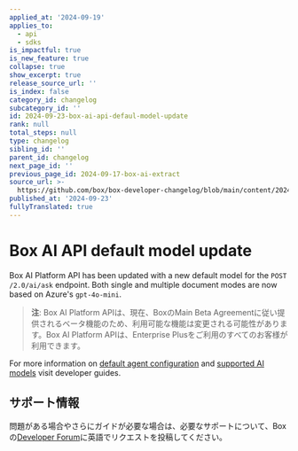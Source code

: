 ```yaml
---
applied_at: '2024-09-19'
applies_to:
  - api
  - sdks
is_impactful: true
is_new_feature: true
collapse: true
show_excerpt: true
release_source_url: ''
is_index: false
category_id: changelog
subcategory_id: ''
id: 2024-09-23-box-ai-api-defaul-model-update
rank: null
total_steps: null
type: changelog
sibling_id: ''
parent_id: changelog
next_page_id: ''
previous_page_id: 2024-09-17-box-ai-extract
source_url: >-
  https://github.com/box/box-developer-changelog/blob/main/content/2024/09-23-box-ai-api-defaul-model-update.md
published_at: '2024-09-23'
fullyTranslated: true
---
```

# Box AI API default model update

Box AI Platform API has been updated with a new default model for the `POST /2.0/ai/ask` endpoint. Both single and multiple document modes are now based on Azure's `gpt-4o-mini`.

> **注**: Box AI Platform APIは、現在、BoxのMain Beta Agreementに従い提供されるベータ機能のため、利用可能な機能は変更される可能性があります。Box AI Platform APIは、Enterprise Plusをご利用のすべてのお客様が利用できます。

<!-- more -->

For more information on [default agent configuration][1] and [supported AI models][2] visit developer guides.

## サポート情報

問題がある場合やさらにガイドが必要な場合は、必要なサポートについて、Boxの[Developer Forum][3]に英語でリクエストを投稿してください。

[1]: https://developer.box.com/guides/box-ai/ai-agents/get-agent-default-config/

[2]: https://developer.box.com/guides/box-ai/supported-models/

[3]: https://community.box.com/
